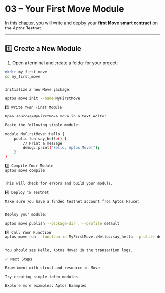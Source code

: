 # 03 – Your First Move Module

In this chapter, you will write and deploy your **first Move smart contract** on the Aptos Testnet.

---

## 1️⃣ Create a New Module
1. Open a terminal and create a folder for your project:
```bash
mkdir my_first_move
cd my_first_move


Initialize a new Move package:

aptos move init --name MyFirstMove

2️⃣ Write Your First Module

Open sources/MyFirstMove.move in a text editor.

Paste the following simple module:

module MyFirstMove::Hello {
    public fun say_hello() {
        // Print a message
        debug::print("Hello, Aptos Move!");
    }
}

3️⃣ Compile Your Module
aptos move compile


This will check for errors and build your module.

4️⃣ Deploy to Testnet

Make sure you have a funded testnet account from Aptos Faucet
.

Deploy your module:

aptos move publish --package-dir . --profile default

5️⃣ Call Your Function
aptos move run --function-id MyFirstMove::Hello::say_hello --profile default


You should see Hello, Aptos Move! in the transaction logs.

✅ Next Steps

Experiment with struct and resource in Move

Try creating simple token modules

Explore more examples: Aptos Examples
